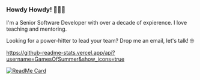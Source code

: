 ### Howdy Howdy! 👋👋👋

I'm a Senior Software Developer with over a decade of expierence. I love teaching and mentoring. 

Looking for a power-hitter to lead your team? Drop me an email, let's talk! 🤓

https://github-readme-stats.vercel.app/api?username=GamesOfSummer&show_icons=true

[![ReadMe Card](https://github-readme-stats.vercel.app/api/pin/?username=gamesofsummer&repo=github-readme-stats)](https://github.com/gamesofsummer/gamesofsummer)

<!--
**GamesOfSummer/GamesOfSummer** is a ✨ _special_ ✨ repository because its `README.md` (this file) appears on your GitHub profile.

Here are some ideas to get you started:

- 🔭 I’m currently working on ...
- 🌱 I’m currently learning ...
- 👯 I’m looking to collaborate on ...
- 🤔 I’m looking for help with ...
- 💬 Ask me about ...
- 📫 How to reach me: ...
- 😄 Pronouns: ...
- ⚡ Fun fact: ...
-->
